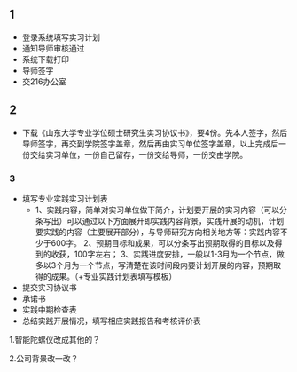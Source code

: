 ## 1

- 登录系统填写实习计划
- 通知导师审核通过
- 系统下载打印
- 导师签字
- 交216办公室

## 2

- 下载《山东大学专业学位硕士研究生实习协议书》，要4份。先本人签字，然后导师签字，再交到学院签字盖章，然后再由实习单位签字盖章，以上完成后一份交给实习单位，一份自己留存，一份交给导师，一份交由学院。

### 3

- 填写专业实践实习计划表
  - 1、实践内容，简单对实习单位做下简介，计划要开展的实习内容（可以分条写出）可以通过以下方面展开即实践内容背景，实践开展的动机，计划要实践的内容（主要展开部分），与导师研究方向相关地方等：实践内容不少于600字。
    2、预期目标和成果，可以分条写出预期取得的目标以及得到的收获，100字左右；
    3、实践进度安排，一般以1-3月为一个节点，做多以3个月为一个节点，写清楚在该时间段内要计划开展的内容，预期取得的成果。（+专业实践计划表填写模板）
- 提交实习协议书
- 承诺书
- 实践中期检查表
- 总结实践开展情况，填写相应实践报告和考核评价表



1.智能陀螺仪改成其他的？

2.公司背景改一改？

